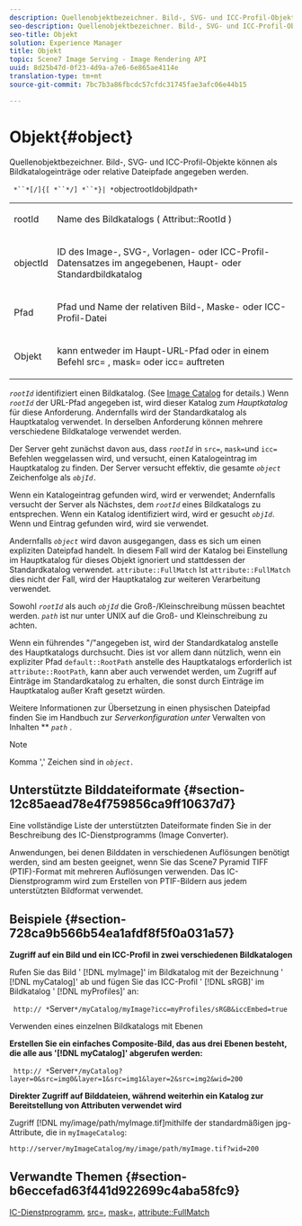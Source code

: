 ```yaml
---
description: Quellenobjektbezeichner. Bild-, SVG- und ICC-Profil-Objekte können als Bildkatalogeinträge oder relative Dateipfade angegeben werden.
seo-description: Quellenobjektbezeichner. Bild-, SVG- und ICC-Profil-Objekte können als Bildkatalogeinträge oder relative Dateipfade angegeben werden.
seo-title: Objekt
solution: Experience Manager
title: Objekt
topic: Scene7 Image Serving - Image Rendering API
uuid: 8d25b47d-0f23-4d9a-a7e6-6e865ae4114e
translation-type: tm+mt
source-git-commit: 7bc7b3a86fbcdc57cfdc31745fae3afc06e44b15

---
```



# Objekt{#object}

Quellenobjektbezeichner. Bild-, SVG- und ICC-Profil-Objekte können als Bildkatalogeinträge oder relative Dateipfade angegeben werden.

` *``*[/]{[ *``*/] *``*}| *`objectrootIdobjIdpath`*`

<table id="simpletable_A8B9B4D508B94BE5B7F6112F0A5F8270"> 
 <tr class="strow"> 
  <td class="stentry"> <p> <span class="codeph"> <span class="varname"> rootId </span></span> </p> </td> 
  <td class="stentry"> <p>Name des Bildkatalogs ( <span class="codeph"> Attribut::RootId </span>) </p> </td> 
 </tr> 
 <tr class="strow"> 
  <td class="stentry"> <p> <span class="codeph"> <span class="varname"> objectId </span></span> </p> </td> 
  <td class="stentry"> <p>ID des Image-, SVG-, Vorlagen- oder ICC-Profil-Datensatzes im angegebenen, Haupt- oder Standardbildkatalog </p> </td> 
 </tr> 
 <tr class="strow"> 
  <td class="stentry"> <p> <span class="codeph"> <span class="varname"> Pfad </span></span> </p> </td> 
  <td class="stentry"> <p>Pfad und Name der relativen Bild-, Maske- oder ICC-Profil-Datei </p> </td> 
 </tr> 
 <tr class="strow"> 
  <td class="stentry"> <p> <span class="codeph"> <span class="varname"> Objekt </span></span> </p> </td> 
  <td class="stentry"> <p>kann entweder im Haupt-URL-Pfad oder in einem <span class="codeph"> Befehl src= </span>, <span class="codeph"> mask= </span>oder <span class="codeph"> icc= </span> auftreten </p> </td> 
 </tr> 
</table>

*`rootId`* identifiziert einen Bildkatalog. (See [Image Catalog](../../../../../is-api/image-catalog/image-serving-api-ref/c-image-catalog-reference/c-overview/c-overview.md#concept-9ce2b6a133de45f783e95cabc5810ac3) for details.) Wenn *`rootId`* der URL-Pfad angegeben ist, wird dieser Katalog zum *Hauptkatalog* für diese Anforderung. Andernfalls wird der Standardkatalog als Hauptkatalog verwendet. In derselben Anforderung können mehrere verschiedene Bildkataloge verwendet werden.

Der Server geht zunächst davon aus, dass *`rootId`* in `src=`, `mask=`und `icc=` Befehlen weggelassen wird, und versucht, einen Katalogeintrag im Hauptkatalog zu finden. Der Server versucht effektiv, die gesamte *`object`* Zeichenfolge als *`objId.`*

Wenn ein Katalogeintrag gefunden wird, wird er verwendet; Andernfalls versucht der Server als Nächstes, dem *`rootId`* eines Bildkatalogs zu entsprechen. Wenn ein Katalog identifiziert wird, wird er gesucht *`objId`*. Wenn und Eintrag gefunden wird, wird sie verwendet.

Andernfalls *`object`* wird davon ausgegangen, dass es sich um einen expliziten Dateipfad handelt. In diesem Fall wird der Katalog bei Einstellung im Hauptkatalog für dieses Objekt ignoriert und stattdessen der Standardkatalog verwendet. `attribute::FullMatch` Ist `attribute::FullMatch` dies nicht der Fall, wird der Hauptkatalog zur weiteren Verarbeitung verwendet.

Sowohl *`rootId`* als auch *`objId`* die Groß-/Kleinschreibung müssen beachtet werden. *`path`* ist nur unter UNIX auf die Groß- und Kleinschreibung zu achten.

Wenn ein führendes &quot;/&quot;angegeben ist, wird der Standardkatalog anstelle des Hauptkatalogs durchsucht. Dies ist vor allem dann nützlich, wenn ein expliziter Pfad `default::RootPath` anstelle des Hauptkatalogs erforderlich ist `attribute::RootPath`, kann aber auch verwendet werden, um Zugriff auf Einträge im Standardkatalog zu erhalten, die sonst durch Einträge im Hauptkatalog außer Kraft gesetzt würden.

Weitere Informationen zur Übersetzung in einen physischen Dateipfad finden Sie im Handbuch zur *Serverkonfiguration unter* Verwalten von Inhalten ** *`path`* .

>[!NOTE]
>
>Komma &#39;,&#39; Zeichen sind in *`object.`*

## Unterstützte Bilddateiformate {#section-12c85aead78e4f759856ca9ff10637d7}

Eine vollständige Liste der unterstützten Dateiformate finden Sie in der Beschreibung des IC-Dienstprogramms (Image Converter).

Anwendungen, bei denen Bilddaten in verschiedenen Auflösungen benötigt werden, sind am besten geeignet, wenn Sie das Scene7 Pyramid TIFF (PTIF)-Format mit mehreren Auflösungen verwenden. Das IC-Dienstprogramm wird zum Erstellen von PTIF-Bildern aus jedem unterstützten Bildformat verwendet.

## Beispiele {#section-728ca9b566b54ea1afdf8f5f0a031a57}

**Zugriff auf ein Bild und ein ICC-Profil in zwei verschiedenen Bildkatalogen**

Rufen Sie das Bild &#39; [!DNL myImage]&#39; im Bildkatalog mit der Bezeichnung &#39; [!DNL myCatalog]&#39; ab und fügen Sie das ICC-Profil &#39; [!DNL sRGB]&#39; im Bildkatalog &#39; [!DNL myProfiles]&#39; an:

` http:// *`Server`*/myCatalog/myImage?icc=myProfiles/sRGB&iccEmbed=true`

Verwenden eines einzelnen Bildkatalogs mit Ebenen

**Erstellen Sie ein einfaches Composite-Bild, das aus drei Ebenen besteht, die alle aus &#39;[!DNL myCatalog]&#39; abgerufen werden:**

` http:// *`Server`*/myCatalog?layer=0&src=img0&layer=1&src=img1&layer=2&src=img2&wid=200`

**Direkter Zugriff auf Bilddateien, während weiterhin ein Katalog zur Bereitstellung von Attributen verwendet wird**

Zugriff [!DNL my/image/path/myImage.tif]mithilfe der standardmäßigen jpg-Attribute, die in `myImageCatalog`:

`http://server/myImageCatalog/my/image/path/myImage.tif?wid=200`

## Verwandte Themen {#section-b6eccefad63f441d922699c4aba58fc9}

[IC-Dienstprogramm](../../../../../is-api/is-utils/utilities/r-ic.md#reference-de9f43c63a8f48f1a755ff1760af8b7b), [src=](../../../../../is-api/http-ref/image-serving-api-ref/c-http-protocol-reference/c-command-reference/r-src.md#reference-f6506637778c4c69bf106a7924a91ab1), [mask=](../../../../../is-api/http-ref/image-serving-api-ref/c-http-protocol-reference/c-command-reference/r-mask.md#reference-922254e027404fb890b850e2723ee06e), [attribute::FullMatch](../../../../../is-api/image-catalog/image-serving-api-ref/c-image-catalog-reference/c-attributes-reference/r-fullmatch.md#reference-c3a72f31672a48b386943d6781cf50d7)
